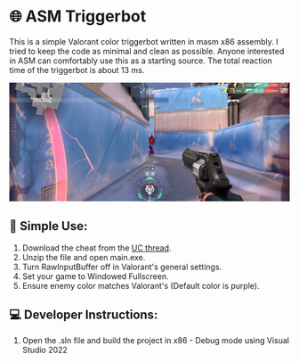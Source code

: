 # 🌐 ASM Triggerbot
This is a simple Valorant color triggerbot written in masm x86 assembly. I tried to keep the code as minimal and clean as possible. Anyone interested in ASM can comfortably use this as a starting source. The total reaction time of the triggerbot is about 13 ms.


![Showcase](showcase/image1.png)

## 🌳 Simple Use:
1. Download the cheat from the [UC thread](https://www.unknowncheats.me/forum/valorant/698448-fast-simple-triggerbot-asm.html).
2. Unzip the file and open main.exe.
3. Turn RawInputBuffer off in Valorant's general settings.
4. Set your game to Windowed Fullscreen.
5. Ensure enemy color matches Valorant's (Default color is purple).

## 💻 Developer Instructions:
1. Open the .sln file and build the project in x86 - Debug mode using Visual Studio 2022
